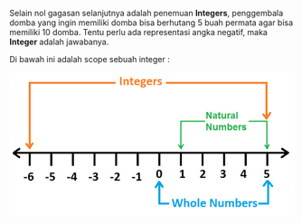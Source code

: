 Selain nol gagasan selanjutnya adalah penemuan **Integers**, penggembala domba yang ingin memiliki domba bisa berhutang 5 buah permata agar bisa memiliki 10 domba. Tentu perlu ada representasi angka negatif, maka **Integer** adalah jawabanya. 

Di bawah ini adalah scope sebuah integer :

<img src="/assets/Integer.png">
